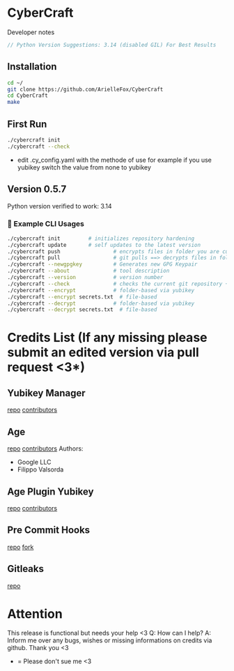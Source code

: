 # CyberCraft

Developer notes

```c
// Python Version Suggestions: 3.14 (disabled GIL) For Best Results
```

## Installation

```bash
cd ~/
git clone https://github.com/ArielleFox/CyberCraft
cd CyberCraft
make
```

## First Run

```bash
./cybercraft init
./cybercraft --check
```

- edit .cy_config.yaml with the methode of use for example if you use yubikey switch the value from none to yubikey

## Version 0.5.7

Python version verified to work: 3.14

### 🧪 Example CLI Usages

```bash
./cybercraft init         # initializes repository hardening
./cybercraft update       # self updates to the latest version
./cybercraft push                 # encrypts files in folder you are currently in ==> Git add ==> git push
./cybercraft pull                 # git pulls ==> decrypts files in folder you are currently in
./cybercraft --newgpgkey          # Generates new GPG Keypair
./cybercraft --about              # tool description
./cybercraft --version            # version number
./cybercraft --check              # checks the current git repository + configurations
./cybercraft --encrypt            # folder-based via yubikey
./cybercraft --encrypt secrets.txt  # file-based
./cybercraft --decrypt            # folder-based via yubikey
./cybercraft --decrypt secrets.txt  # file-based
```

# Credits List (If any missing please submit an edited version via pull request <3\*)

## Yubikey Manager

[repo](https://github.com/Yubico/yubikey-manager)
[contributors](https://github.com/Yubico/yubikey-manager/graphs/contributors)

## Age

[repo](https://github.com/FiloSottile/age)
[contributors](https://github.com/FiloSottile/age/graphs/contributors)
Authors:

- Google LLC
- Filippo Valsorda

## Age Plugin Yubikey

[repo](https://github.com/str4d/age-plugin-yubikey)
[contributors](https://github.com/str4d/age-plugin-yubikey/graphs/contributors)

## Pre Commit Hooks

[repo](https://github.com/pre-commit/pre-commit)
[fork](https://github.com/ArielleFox/pre-commit-hooks)

## Gitleaks

[repo](https://github.com/gitleaks/gitleaks)

# Attention

This release is functional but needs your help <3
Q: How can I help?
A: Inform me over any bugs, wishes or missing informations on credits via github. Thank you <3

- = Please don't sue me <3

